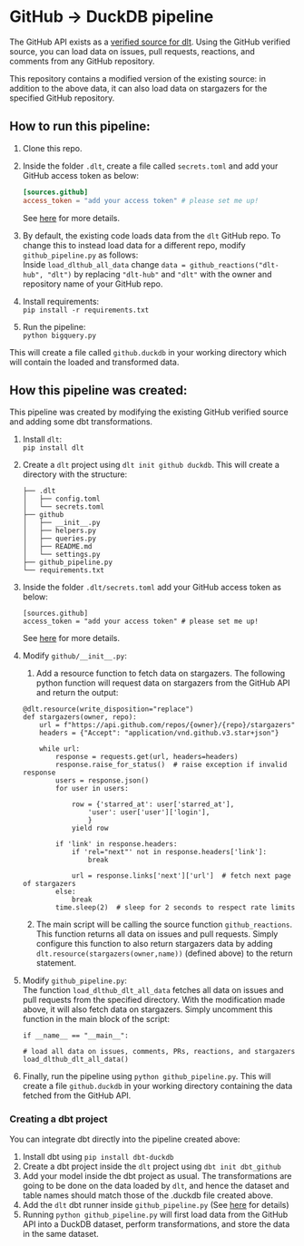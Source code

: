 # GitHub -> DuckDB pipeline  

The GitHub API exists as a [verified source for dlt](https://dlthub.com/docs/dlt-ecosystem/verified-sources/github). Using the GitHub verified source, you can load data on issues, pull requests, reactions, and comments from any GitHub repository. 
  
This repository contains a modified version of the existing source: in addition to the above data, it can also load data on stargazers for the specified GitHub repository.

## How to run this pipeline:  
  
1. Clone this repo.  
2. Inside the folder `.dlt`, create a file called `secrets.toml` and add your GitHub access token as below:  
    ```toml
    [sources.github]
    access_token = "add your access token" # please set me up!
    ```
    See [here](https://dlthub.com/docs/dlt-ecosystem/verified-sources/github#setup-guide) for more details.  
3. By default, the existing code loads data from the `dlt` GitHub repo. To change this to instead load data for a different repo, modify `github_pipeline.py` as follows:  
    Inside `load_dlthub_all_data` change `data = github_reactions("dlt-hub", "dlt")` by replacing `"dlt-hub"` and `"dlt"` with the owner and repository name of your GitHub repo.

4. Install requirements:  
```pip install -r requirements.txt```
5. Run the pipeline:  
```python bigquery.py```  
  
This will create a file called `github.duckdb` in your working directory which will contain the loaded and transformed data.

## How this pipeline was created:

This pipeline was created by modifying the existing GitHub verified source and adding some dbt transformations.  

1. Install `dlt`:  
    ```pip install dlt```  
2. Create a `dlt` project using `dlt init github duckdb`. This will create a directory with the structure: 
    ```
    ├── .dlt
    │   ├── config.toml
    │   └── secrets.toml
    ├── github
    │   ├── __init__.py
    │   ├── helpers.py
    │   ├── queries.py
    │   ├── README.md
    │   └── settings.py
    ├── github_pipeline.py
    └── requirements.txt
    ```  
3. Inside the folder `.dlt/secrets.toml` add your GitHub access token as below:  
    ```
    [sources.github]
    access_token = "add your access token" # please set me up!
    ```
    See [here](https://dlthub.com/docs/dlt-ecosystem/verified-sources/github#setup-guide) for more details.  
4. Modify `github/__init__.py`:  
    1. Add a resource function to fetch data on stargazers. The following python function will request data on stargazers from the GitHub API and return the output:  
    ```
    @dlt.resource(write_disposition="replace")
    def stargazers(owner, repo):
        url = f"https://api.github.com/repos/{owner}/{repo}/stargazers"
        headers = {"Accept": "application/vnd.github.v3.star+json"}

        while url:
            response = requests.get(url, headers=headers)
            response.raise_for_status()  # raise exception if invalid response
            users = response.json()
            for user in users:

                row = {'starred_at': user['starred_at'],
                    'user': user['user']['login'],
                    }
                yield row

            if 'link' in response.headers:
                if 'rel="next"' not in response.headers['link']:
                    break

                url = response.links['next']['url']  # fetch next page of stargazers
            else:
                break
            time.sleep(2)  # sleep for 2 seconds to respect rate limits
    ```
    2. The main script will be calling the source function `github_reactions`. This function returns all data on issues and pull requests. Simply configure this function to also return stargazers data by adding `dlt.resource(stargazers(owner,name))` (defined above) to the return statement.  
5. Modify `github_pipeline.py`:  
    The function `load_dlthub_dlt_all_data` fetches all data on issues and pull requests from the specified directory. With the modification made above, it will also fetch data on stargazers. Simply uncomment this function in the main block of the script:  
    ```
    if __name__ == "__main__":

    # load all data on issues, comments, PRs, reactions, and stargazers
    load_dlthub_dlt_all_data()
    ```

6. Finally, run the pipeline using `python github_pipeline.py`. This will create a file `github.duckdb` in your working directory containing the data fetched from the GitHub API.

### Creating a dbt project  
  
You can integrate dbt directly into the pipeline created above:  
  
1. Install dbt using `pip install dbt-duckdb`  
2. Create a dbt project inside the `dlt` project using `dbt init dbt_github`  
3. Add your model inside the dbt project as usual. The transformations are going to be done on the data loaded by `dlt`, and hence the dataset and table names should match those of the .duckdb file created above.  
4. Add the `dlt` dbt runner inside `github_pipeline.py` (See [here](https://dlthub.com/docs/dlt-ecosystem/transformations/dbt#how-to-use-the-dbt-runner) for details)  
5. Running `python github_pipeline.py` will first load data from the GitHub API into a DuckDB dataset, perform transformations, and store the data in the same dataset.